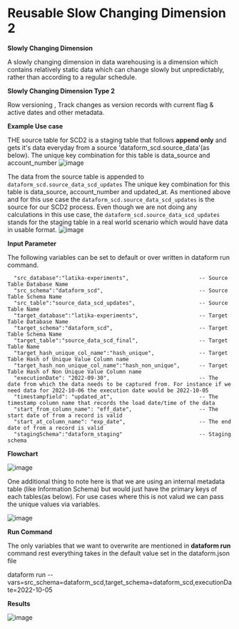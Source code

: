 # Reusable Slow Changing Dimension 2

**Slowly Changing Dimension**

A slowly changing dimension in data warehousing is a dimension which contains relatively static data which can change slowly but unpredictably, rather than according to a regular schedule.

**Slowly Changing Dimension Type 2**

Row versioning , Track changes as version records with current flag & active dates and other metadata. 

**Example Use case**

THE source table for SCD2 is a staging table that follows **append only** and gets it's data everyday from a source 'dataform_scd.source_data'(as below). The unique key combination for this table is data_source and account_number
![image](https://user-images.githubusercontent.com/48508718/194395428-5d291eff-e8eb-4e2c-9462-e5c27838b584.png)

The data from the source table is appended to `dataform_scd.source_data_scd_updates` The unique key combination for this table is data_source, account_number and updated_at. As mentioned above and for this use case the `dataform_scd.source_data_scd_updates` is the source for our SCD2 process. Even though we are not doing any calculations in this use case, the `dataform_scd.source_data_scd_updates` stands for the staging table in a real world scenario which would have data in usable format.
![image](https://user-images.githubusercontent.com/48508718/194400484-40ea182e-0047-4ba3-9e9d-9f98854cfff8.png)

**Input Parameter**

The following variables can be set to default or over written in dataform run command.

      "src_database":"latika-experiments",                      -- Source Table Database Name
      "src_schema":"dataform_scd",                              -- Source Table Schema Name
      "src_table":"source_data_scd_updates",                    -- Source Table Name
      "target_database":"latika-experiments",                   -- Target Table Database Name
      "target_schema":"dataform_scd",                           -- Target Table Schema Name
      "target_table":"source_data_scd_final",                   -- Target Table Name
      "target_hash_unique_col_name":"hash_unique",              -- Target Table Hash of Unique Value Column name
      "target_hash_non_unique_col_name":"hash_non_unique",      -- Target Table Hash of Non Unique Value Column name
      "executionDate": "2022-09-30",                            -- The date from which the data needs to be captured from. For instance if we need data for 2022-10-06 the execution date would be 2022-10-05 
      "timestampfield": "updated_at",                           -- The timestamp column name that records the load date/time of the data
      "start_from_column_name": "eff_date",                     -- The start date of from a record is valid
      "start_at_column_name": "exp_date",                       -- The end date of from a record is valid
      "stagingSchema":"dataform_staging"                        -- Staging schema

**Flowchart**

![image](https://user-images.githubusercontent.com/48508718/194404612-619e5bad-ea08-4d24-bc81-c2c137c359c4.png)

One additional thing to note here is that we are using an internal metadata table (like Information Schema) but would just have the primary keys of each tables(as below). For use cases where this is not valud we can pass the unique values via variables.

![image](https://user-images.githubusercontent.com/48508718/194410020-07bca06f-25a9-496c-af32-9664fb64f6c4.png)


**Run Command**

The only variables that we want to overwrite are mentioned in **dataform run** command rest everything takes in the default value set in the dataform.json file
 
dataform run --vars=src_schema=dataform_scd,target_schema=dataform_scd,executionDate=2022-10-05

**Results**

![image](https://user-images.githubusercontent.com/48508718/194407994-6ded950e-16b2-4bf1-93fa-716ab1c8390f.png)





